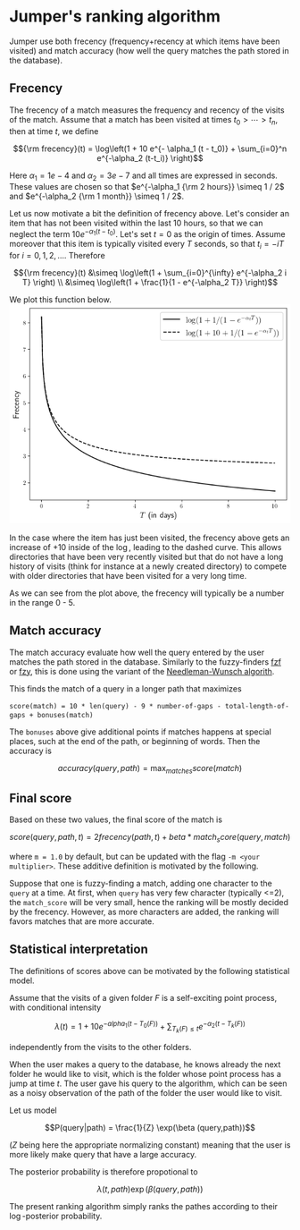 # Jumper's ranking algorithm


Jumper use both frecency (frequency+recency at which items have been visited) and match accuracy (how well the query matches the path stored in the database).

## Frecency
The frecency of a match measures the frequency and recency of the visits of the match. Assume that a match has been visited at times $t_0 > \cdots > t_n$, then at time $t$, we define
```math
{\rm frecency}(t) = \log\left(1 + 10 e^{- \alpha_1 (t - t_0)} + \sum_{i=0}^n e^{-\alpha_2 (t-t_i)} \right)
```
Here $\alpha_1 = 1e-4$ and $\alpha_2 = 3e-7$ and all times are expressed in seconds. These values are chosen so that $e^{-\alpha_1 {\rm 2 hours}} \simeq 1 / 2$ and  $e^{-\alpha_2 {\rm 1 month}} \simeq 1 / 2$.

Let us now motivate a bit the definition of frecency above. 
Let's consider an item that has not been visited within the last 10 hours, so that we can neglect the term $10 e^{- \alpha_1 (t - t_0)}$. 
Let's set $t=0$ as the origin of times.
Assume moreover that this item is typically visited every $T$ seconds, so that $t_i = - i T$ for $i=0,1,2, \dots$. Therefore
```math
{\rm frecency}(t) 
&\simeq \log\left(1 + \sum_{i=0}^{\infty} e^{-\alpha_2 i T} \right) \\
&\simeq \log\left(1 + \frac{1}{1 - e^{-\alpha_2 T}} \right)
```

We plot this function below.
![alt text](frecency.png)

In the case where the item has just been visited, the frecency above gets an increase of $+10$ inside of the $\log$, leading to the dashed curve. This allows directories that have been very recently visited but that do not have a long history of visits (think for instance at a newly created directory) to compete with older directories that have been visited for a very long time.

As we can see from the plot above, the frecency will typically be a number in the range 0 - 5.

## Match accuracy

The match accuracy evaluate how well the query entered by the user matches the path stored in the database.
Similarly to the fuzzy-finders [fzf](https://github.com/junegunn/fzf) or [fzy](https://github.com/jhawthorn/fzy), this is done using the variant of the [Needleman-Wunsch algorith](https://en.wikipedia.org/wiki/Needleman–Wunsch_algorithm).

This finds the match of a query in a longer path that maximizes
```
score(match) = 10 * len(query) - 9 * number-of-gaps - total-length-of-gaps + bonuses(match)
```
The `bonuses` above give additional points if matches happens at special places, such at the end of the path, or beginning of words. Then the accuracy is

```math
accuracy(query, path) = \max_{matches} score(match)

```

## Final score
Based on these two values, the final score of the match is
```math
score(query, path, t) =  2 frecency(path, t) + beta * match_score(query, match)
```
where `m = 1.0` by default, but can be updated with the flag `-m <your multiplier>`. 
These additive definition is motivated by the following.

Suppose that one is fuzzy-finding a match, adding one character to the `query` at a time.
At first, when `query` has very few character (typically <=2), the `match_score` will be very small, hence the ranking will be mostly decided by the frecency.
However, as more characters are added, the ranking will favors matches that are more accurate.

## Statistical interpretation

The definitions of scores above can be motivated by the following statistical model.

Assume that the visits of a given folder $F$ is a self-exciting point process, with conditional intensity
```math
\lambda(t) = 1 + 10 e^{-alpha_1 (t - T_0(F))} + \sum_{T_k(F) \leq t} e^{-\alpha_2 (t - T_k(F))}
```
independently from the visits to the other folders.

When the user makes a query to the database, he knows already the next folder he would like to visit, which is the folder whose point process has a jump at time $t$.
The user gave his query to the algorithm, which can be seen as a noisy observation of the path of the folder the user would like to visit.

Let us model
```math
P(query|path) = \frac{1}{Z} \exp(\beta (query,path))
```
($Z$ being here the appropriate normalizing constant) meaning that the user is more likely make query that have a large accuracy.


The posterior probability is therefore propotional to
```math
\lambda(t, path) \exp(\beta (query,path))
```
The present ranking algorithm simply ranks the pathes according to their $\log$-posterior probability.
